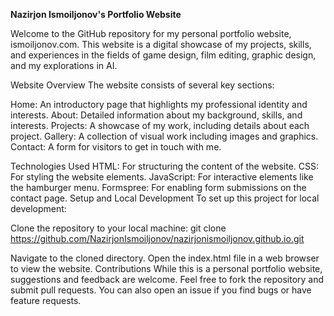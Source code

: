 **Nazirjon Ismoiljonov's Portfolio Website**

Welcome to the GitHub repository for my personal portfolio website, ismoiljonov.com. This website is a digital showcase of my projects, skills, and experiences in the fields of game design, film editing, graphic design, and my explorations in AI.

Website Overview
The website consists of several key sections:

Home: An introductory page that highlights my professional identity and interests.
About: Detailed information about my background, skills, and interests.
Projects: A showcase of my work, including details about each project.
Gallery: A collection of visual work including images and graphics.
Contact: A form for visitors to get in touch with me.

Technologies Used
HTML: For structuring the content of the website.
CSS: For styling the website elements.
JavaScript: For interactive elements like the hamburger menu.
Formspree: For enabling form submissions on the contact page.
Setup and Local Development
To set up this project for local development:

Clone the repository to your local machine:
git clone https://github.com/NazirjonIsmoiljonov/nazirjonismoiljonov.github.io.git

Navigate to the cloned directory.
Open the index.html file in a web browser to view the website.
Contributions
While this is a personal portfolio website, suggestions and feedback are welcome. Feel free to fork the repository and submit pull requests. You can also open an issue if you find bugs or have feature requests.
